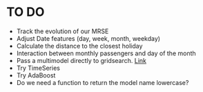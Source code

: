 # TO DO

- Track the evolution of our MRSE
- Adjust Date features (day, week, month, weekday)
- Calculate the distance to the closest holiday
- Interaction between monthly passengers and day of the month
- Pass a multimodel directly to gridsearch. [Link](https://scikit-learn.org/stable/modules/generated/sklearn.model_selection.GridSearchCV.html)
- Try TimeSeries
- Try AdaBoost
- Do we need a function to return the model name lowercase?
